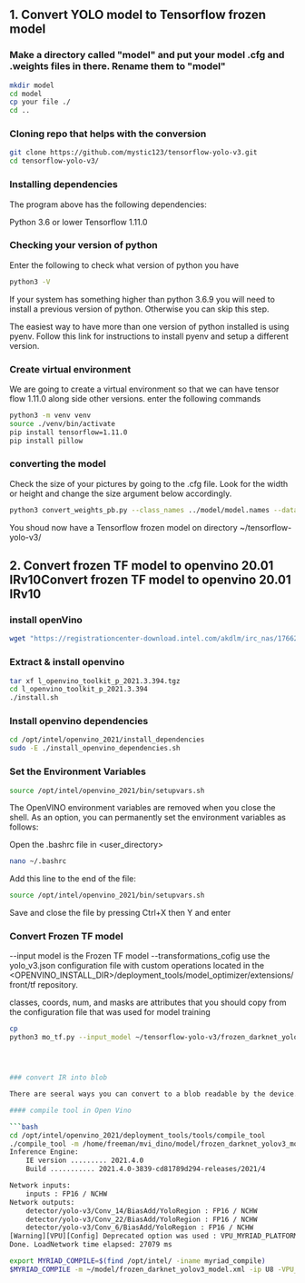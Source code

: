 






## 1. Convert YOLO model to Tensorflow frozen model

### Make a directory called "model" and put your model .cfg and .weights files in there. Rename them to "model" 

```bash
mkdir model
cd model
cp your file ./
cd ..
````

### Cloning repo that helps with the conversion
``` bash
git clone https://github.com/mystic123/tensorflow-yolo-v3.git
cd tensorflow-yolo-v3/
```

### Installing dependencies

The program above has the following dependencies:

Python 3.6 or lower
Tensorflow 1.11.0

### Checking your version of python

Enter the following to check what version of python you have

```bash
python3 -V
```

If your system has something higher than python 3.6.9 you will need to install a previous version of python. Otherwise you can skip this step.

The easiest way to have more than one version of python installed is using pyenv. Follow this link for instructions to install pyenv and setup a different version.


### Create virtual environment

We are going to create a virtual environment so that we can have tensor flow 1.11.0 along side other versions. enter the following commands

```bash
python3 -m venv venv
source ./venv/bin/activate
pip install tensorflow=1.11.0
pip install pillow
```



### converting the model

Check the size of your pictures by going to the .cfg file. Look for the width or height and change the size argument below accordingly.

```bash
python3 convert_weights_pb.py --class_names ../model/model.names --data_format NHWC --weights_file ../model/model.weights --size 608
```

You shoud now have a Tensorflow frozen model on directory ~/tensorflow-yolo-v3/



## 2. Convert frozen TF model to openvino 20.01 IRv10Convert frozen TF model to openvino 20.01 IRv10

### install openVino

```bash
wget "https://registrationcenter-download.intel.com/akdlm/irc_nas/17662/l_openvino_toolkit_p_2021.3.394.tgz"
```

### Extract & install openvino

``` bash
tar xf l_openvino_toolkit_p_2021.3.394.tgz
cd l_openvino_toolkit_p_2021.3.394
./install.sh
```

### Install openvino dependencies

```bash
cd /opt/intel/openvino_2021/install_dependencies
sudo -E ./install_openvino_dependencies.sh
```

### Set the Environment Variables

```bash
source /opt/intel/openvino_2021/bin/setupvars.sh
```

The OpenVINO environment variables are removed when you close the shell. As an option, you can permanently set the environment variables as follows:

Open the .bashrc file in <user_directory>

```bash
nano ~/.bashrc
```

Add this line to the end of the file:

```bash
source /opt/intel/openvino_2021/bin/setupvars.sh
```

Save and close the file by pressing Ctrl+X then Y and enter 

### Convert Frozen TF model

--input model is the Frozen TF model
--transformations_cofig use the yolo_v3.json configuration file with custom operations located in the <OPENVINO_INSTALL_DIR>/deployment_tools/model_optimizer/extensions/front/tf repository.

classes, coords, num, and masks are attributes that you should copy from the configuration file that was used for model training

```bash
cp 
python3 mo_tf.py --input_model ~/tensorflow-yolo-v3/frozen_darknet_yolov3_model.pb --data_type FP16 --transformations_config ~/model/yolo_v3.json --batch 1 --outputexport MYRIAD_COMPILE=$(find /opt/intel/ -iname myriad_compile)_dir ~/model/




### convert IR into blob

There are seeral ways you can convert to a blob readable by the device. We will explore 2 local options as there i a limitation of 100MB upload for the cloud option

#### compile tool in Open Vino

```bash
cd /opt/intel/openvino_2021/deployment_tools/tools/compile_tool
./compile_tool -m /home/freeman/mvi_dino/model/frozen_darknet_yolov3_model.xml  -o /home/freeman/mvi_dino/model/model.blob -d MYRIAD -VPU_NUMBER_OF_SHAVES 5 -VPU_NUMBER_OF_CMX_SLICES 5
Inference Engine: 
	IE version ......... 2021.4.0
	Build ........... 2021.4.0-3839-cd81789d294-releases/2021/4

Network inputs:
    inputs : FP16 / NCHW
Network outputs:
    detector/yolo-v3/Conv_14/BiasAdd/YoloRegion : FP16 / NCHW
    detector/yolo-v3/Conv_22/BiasAdd/YoloRegion : FP16 / NCHW
    detector/yolo-v3/Conv_6/BiasAdd/YoloRegion : FP16 / NCHW
[Warning][VPU][Config] Deprecated option was used : VPU_MYRIAD_PLATFORM
Done. LoadNetwork time elapsed: 27079 ms
```

```bash
export MYRIAD_COMPILE=$(find /opt/intel/ -iname myriad_compile)
$MYRIAD_COMPILE -m ~/model/frozen_darknet_yolov3_model.xml -ip U8 -VPU_NUMBER_OF_SHAVES 5 -VPU_NUMBER_OF_CMX_SLICES 5 -o ~/model/
```

